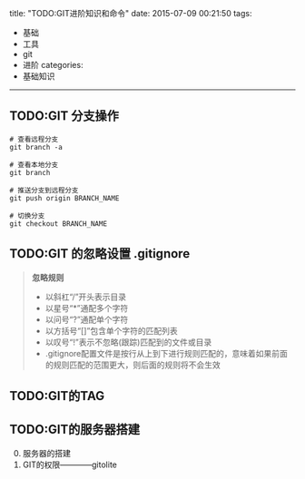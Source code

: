 title: "TODO:GIT进阶知识和命令"
date: 2015-07-09 00:21:50
tags:
- 基础
- 工具
- git
- 进阶
categories: 
- 基础知识
---

## TODO:GIT 分支操作
```
# 查看远程分支
git branch -a

# 查看本地分支
git branch

# 推送分支到远程分支
git push origin BRANCH_NAME

# 切换分支
git checkout BRANCH_NAME
```

## TODO:GIT 的忽略设置 __.gitignore__
>__忽略规则__
>* 以斜杠“/”开头表示目录
>* 以星号“*”通配多个字符
>* 以问号“?”通配单个字符
>* 以方括号“[]”包含单个字符的匹配列表
>* 以叹号“!”表示不忽略(跟踪)匹配到的文件或目录
>* .gitignore配置文件是按行从上到下进行规则匹配的，意味着如果前面的规则匹配的范围更大，则后面的规则将不会生效

## TODO:GIT的TAG

## TODO:GIT的服务器搭建
0. 服务器的搭建
1. GIT的权限————gitolite